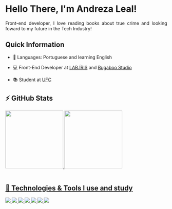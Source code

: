 <h1 align = "justify">Hello There, I'm Andreza Leal!</h1>

<p align = "justify">Front-end developer, I love reading books about true crime and looking foward to my future in the Tech Industry!</p>

<h2 align = "justify">Quick Information</h2>

- 💬 Languages: Portuguese and learning English

- 💻 Front-End Developer at [LAB.ÍRIS](https://irislab.ce.gov.br/) and [Bugaboo Studio](https://www.bugaboostudio.com)

- 📚 Student at [UFC](https://smd.ufc.br/pt/)

<h2> ⚡ GitHub Stats </h2>
 <div>
  <a href="https://github.com/andrezaleal">
  <img height="180em" src="https://github-readme-stats.vercel.app/api?username=andrezaleal&show_icons=true&theme=dracula&include_all_commits=true&count_private=true"/>
  <img height="180em" src="https://github-readme-stats.vercel.app/api/top-langs/?username=andrezaleal&layout=compact&langs_count=7&theme=dracula"/>
</div>
<br/>

<h2> 🚀 Technologies & Tools I use and study </h2>

<div style="display: inline_block">
  <img src="https://img.shields.io/badge/JavaScript-flat?logo=JavaScript&style=for-the-badge&logoColor=FF5F56&labelColor=000&color=000&logoWidth=30" />
  <img src="https://img.shields.io/badge/TypeScript-007ACC?style=for-the-badge&logo=typescript&logoColor=white"/>
  <img src="https://img.shields.io/badge/React-20232A?style=for-the-badge&logo=react&logoColor=61DAFB"/>
  <img src="https://img.shields.io/badge/next.js-000000?style=for-the-badge&logo=nextdotjs&logoColor=white"/>
  <img src="https://img.shields.io/badge/HTML5-E34F26?style=for-the-badge&logo=html5&logoColor=white"/>
  <img src="https://img.shields.io/badge/CSS3-1572B6?style=for-the-badge&logo=css3&logoColor=white"/>
  <img src="https://img.shields.io/badge/GIT-E44C30?style=for-the-badge&logo=git&logoColor=white"/>
</div>


